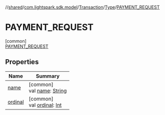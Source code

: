 //[shared](../../../../../index.md)/[com.lightspark.sdk.model](../../../index.md)/[Transaction](../../index.md)/[Type](../index.md)/[PAYMENT_REQUEST](index.md)

# PAYMENT_REQUEST

[common]\
[PAYMENT_REQUEST](index.md)

## Properties

| Name | Summary |
|---|---|
| [name](../-u-n-k-n-o-w-n/index.md#-372974862%2FProperties%2F-132266010) | [common]<br>val [name](../-u-n-k-n-o-w-n/index.md#-372974862%2FProperties%2F-132266010): [String](https://kotlinlang.org/api/latest/jvm/stdlib/kotlin/-string/index.html) |
| [ordinal](../-u-n-k-n-o-w-n/index.md#-739389684%2FProperties%2F-132266010) | [common]<br>val [ordinal](../-u-n-k-n-o-w-n/index.md#-739389684%2FProperties%2F-132266010): [Int](https://kotlinlang.org/api/latest/jvm/stdlib/kotlin/-int/index.html) |
